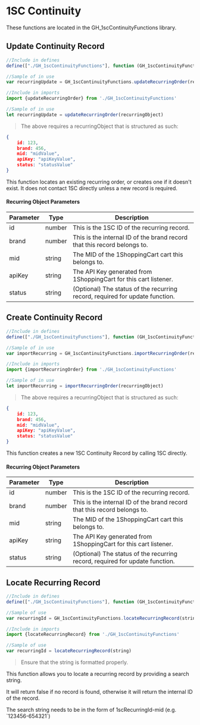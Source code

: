 # 1SC Continuity

<aside class="success">

These functions are located in the GH_1scContinuityFunctions library.

</aside>

## Update Continuity Record

```javascript
//Include in defines
define(["./GH_1scContinuityFunctions"], function (GH_1scContinuityFunctions)

//Sample of in use
var recurringUpdate = GH_1scContinuityFunctions.updateRecurringOrder(recurringObject)
```


```typescript
//Include in imports
import {updateRecurringOrder} from './GH_1scContinuityFunctions'

//Sample of in use
let recurringUpdate = updateRecurringOrder(recurringObject)
```

> The above requires a recurringObject that is structured as such:

```json
{
    id: 123,
    brand: 456,
    mid: "midValue",
    apiKey: "apiKeyValue",
    status: "statusValue"
}
```

This function locates an existing recurring order, or creates one if it doesn't exist. It does not contact 1SC directly unless a new record is required.

#### Recurring Object Parameters

Parameter | Type | Description
--------- | ------- | -----------
id | number | This is the 1SC ID of the recurring record.
brand | number | This is the internal ID of the brand record that this record belongs to.
mid | string | The MID of the 1ShoppingCart cart this belongs to.
apiKey | string | The API Key generated from 1ShoppingCart for this cart listener.
status | string | (Optional) The status of the recurring record, required for update function.


## Create Continuity Record

```javascript
//Include in defines
define(["./GH_1scContinuityFunctions"], function (GH_1scContinuityFunctions)

//Sample of in use
var importRecurring = GH_1scContinuityFunctions.importRecurringOrder(recurringObject)
```


```typescript
//Include in imports
import {importRecurringOrder} from './GH_1scContinuityFunctions'

//Sample of in use
let importRecurring = importRecurringOrder(recurringObject)
```

> The above requires a recurringObject that is structured as such:

```json
{
    id: 123,
    brand: 456,
    mid: "midValue",
    apiKey: "apiKeyValue",
    status: "statusValue"
}
```

This function creates a new 1SC Continuity Record by calling 1SC directly.

#### Recurring Object Parameters

Parameter | Type | Description
--------- | ------- | -----------
id | number | This is the 1SC ID of the recurring record.
brand | number | This is the internal ID of the brand record that this record belongs to.
mid | string | The MID of the 1ShoppingCart cart this belongs to.
apiKey | string | The API Key generated from 1ShoppingCart for this cart listener.
status | string | (Optional) The status of the recurring record, required for update function.

## Locate Recurring Record

```javascript
//Include in defines
define(["./GH_1scContinuityFunctions"], function (GH_1scContinuityFunctions)

//Sample of use
var recurringId = GH_1scContinuityFunctions.locateRecurringRecord(string)
```

```typescript
//Include in imports
import {locateRecurringRecord} from './GH_1scContinuityFunctions'

//Sample of use
var recurringId = locateRecurringRecord(string)
```

> Ensure that the string is formatted properly.

This function allows you to locate a recurring record by providing a search string.

It will return false if no record is found, otherwise it will return the internal ID of the record.

<aside class='notice'>The search string needs to be in the form of 1scRecurringId-mid (e.g. `123456-654321`)</aside>


